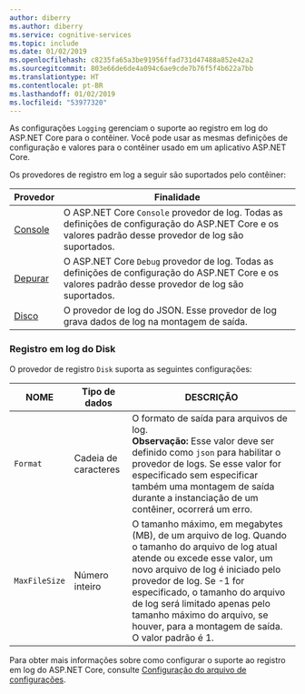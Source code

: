 ```yaml
---
author: diberry
ms.author: diberry
ms.service: cognitive-services
ms.topic: include
ms.date: 01/02/2019
ms.openlocfilehash: c8235fa65a3be91956ffad731d47488a852e42a2
ms.sourcegitcommit: 803e66de6de4a094c6ae9cde7b76f5f4b622a7bb
ms.translationtype: HT
ms.contentlocale: pt-BR
ms.lasthandoff: 01/02/2019
ms.locfileid: "53977320"
---
```

As configurações `Logging` gerenciam o suporte ao registro em log do ASP.NET Core para o contêiner. Você pode usar as mesmas definições de configuração e valores para o contêiner usado em um aplicativo ASP.NET Core. 

Os provedores de registro em log a seguir são suportados pelo contêiner:

|Provedor|Finalidade|
|--|--|
|[Console](https://docs.microsoft.com/aspnet/core/fundamentals/logging/?view=aspnetcore-2.1#console-provider)|O ASP.NET Core `Console` provedor de log. Todas as definições de configuração do ASP.NET Core e os valores padrão desse provedor de log são suportados.|
|[Depurar](https://docs.microsoft.com/aspnet/core/fundamentals/logging/?view=aspnetcore-2.1#debug-provider)|O ASP.NET Core `Debug` provedor de log. Todas as definições de configuração do ASP.NET Core e os valores padrão desse provedor de log são suportados.|
|[Disco](#disk-logging)|O provedor de log do JSON. Esse provedor de log grava dados de log na montagem de saída.|

### <a name="disk-logging"></a>Registro em log do Disk

O provedor de registro `Disk` suporta as seguintes configurações:  

| NOME | Tipo de dados | DESCRIÇÃO |
|------|-----------|-------------|
| `Format` | Cadeia de caracteres | O formato de saída para arquivos de log.<br/> **Observação:** Esse valor deve ser definido como `json` para habilitar o provedor de logs. Se esse valor for especificado sem especificar também uma montagem de saída durante a instanciação de um contêiner, ocorrerá um erro. |
| `MaxFileSize` | Número inteiro | O tamanho máximo, em megabytes (MB), de um arquivo de log. Quando o tamanho do arquivo de log atual atende ou excede esse valor, um novo arquivo de log é iniciado pelo provedor de log. Se -1 for especificado, o tamanho do arquivo de log será limitado apenas pelo tamanho máximo do arquivo, se houver, para a montagem de saída. O valor padrão é 1. |

Para obter mais informações sobre como configurar o suporte ao registro em log do ASP.NET Core, consulte [Configuração do arquivo de configurações](https://docs.microsoft.com/aspnet/core/fundamentals/logging/?view=aspnetcore-2.1#settings-file-configuration).
